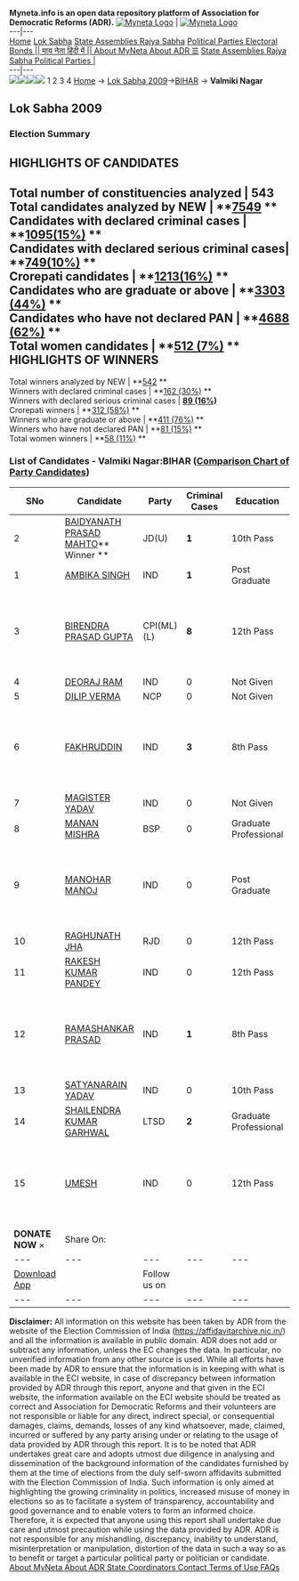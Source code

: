 **Myneta.info is an open data repository platform of Association for Democratic Reforms (ADR).**
[![Myneta Logo](https://www.myneta.info/lib/img/myneta-logo.png)](https://www.myneta.info/) | [![Myneta Logo](https://www.myneta.info/lib/img/adr-logo.png)](https://adrindia.org)  
---|---  
[Home](https://www.myneta.info/) [Lok Sabha](https://www.myneta.info/#ls "Lok Sabha") [ State Assemblies ](https://www.myneta.info/#sa "State Assemblies") [Rajya Sabha](https://www.myneta.info/#rs "Rajya Sabha") [Political Parties ](https://www.myneta.info/party "Political Parties") [ Electoral Bonds ](https://www.myneta.info/electoral_bonds "Electoral Bonds") [ || माय नेता हिंदी में || ](https://translate.google.co.in/translate?prev=hp&hl=en&js=y&u=www.myneta.info&sl=en&tl=hi&history_state0=) [ About MyNeta ](https://adrindia.org/content/about-myneta) [ About ADR ](https://adrindia.org/about-adr/who-we-are) [☰](javascript:void\(0\))
[ State Assemblies ](https://www.myneta.info/#sa "State Assemblies") [ Rajya Sabha ](https://www.myneta.info/#rs "Rajya Sabha") [ Political Parties ](https://www.myneta.info/party "Political Parties")
|   
---|---  
![](https://www.myneta.info/lib/img/banner/banner-1.png)![](https://www.myneta.info/lib/img/banner/banner-2.png)![](https://www.myneta.info/lib/img/banner/banner-3.png)![](https://www.myneta.info/lib/img/banner/banner-4.png)
1  2  3  4 
[Home](https://www.myneta.info/) → [Lok Sabha 2009](https://www.myneta.info/ls2009/)→[BIHAR](https://www.myneta.info/ls2009/index.php?action=show_constituencies&state_id=4) → **Valmiki Nagar**
### 
## Lok Sabha 2009
###  Election Summary 
HIGHLIGHTS OF CANDIDATES  
---  
Total number of constituencies analyzed |  543   
Total candidates analyzed by NEW | **[7549](https://www.myneta.info/ls2009/index.php?action=summary&subAction=candidates_analyzed&sort=candidate#summary) **  
Candidates with declared criminal cases | **[1095(15%)](https://www.myneta.info/ls2009/index.php?action=summary&subAction=crime&sort=candidate#summary) **  
Candidates with declared serious criminal cases| **[749(10%)](https://www.myneta.info/ls2009/index.php?action=summary&subAction=serious_crime&sort=candidate#summary) **  
Crorepati candidates | **[1213(16%)](https://www.myneta.info/ls2009/index.php?action=summary&subAction=crorepati&sort=candidate#summary) **  
Candidates who are graduate or above | **[3303 (44%)](https://www.myneta.info/ls2009/index.php?action=summary&subAction=education&sort=candidate#summary) **  
Candidates who have not declared PAN | **[4688 (62%)](https://www.myneta.info/ls2009/index.php?action=summary&subAction=without_pan&sort=candidate#summary) **  
Total women candidates | **[512 (7%)](https://www.myneta.info/ls2009/index.php?action=summary&subAction=women_candidate&sort=candidate#summary) **  
HIGHLIGHTS OF WINNERS  
---  
Total winners analyzed by NEW | **[542](https://www.myneta.info/ls2009/index.php?action=summary&subAction=winner_analyzed&sort=candidate#summary) **  
Winners with declared criminal cases | **[162 (30%)](https://www.myneta.info/ls2009/index.php?action=summary&subAction=winner_crime&sort=candidate#summary) **  
Winners with declared serious criminal cases | **[89 (16%)](https://www.myneta.info/ls2009/index.php?action=summary&subAction=winner_serious_crime&sort=candidate#summary)**  
Crorepati winners | **[312 (58%)](https://www.myneta.info/ls2009/index.php?action=summary&subAction=winner_crorepati&sort=candidate#summary) **  
Winners who are graduate or above | **[411 (76%)](https://www.myneta.info/ls2009/index.php?action=summary&subAction=winner_education&sort=candidate#summary) **  
Winners who have not declared PAN | **[81 (15%)](https://www.myneta.info/ls2009/index.php?action=summary&subAction=winner_without_pan&sort=candidate#summary) **  
Total women winners | **[58 (11%)](https://www.myneta.info/ls2009/index.php?action=summary&subAction=winner_women&sort=candidate#summary) **  
### List of Candidates - Valmiki Nagar:BIHAR ([Comparison Chart of Party Candidates](https://www.myneta.info/ls2009/comparisonchart.php?constituency_id=173))
SNo | Candidate| Party| Criminal Cases| Education| Age| Total Assets| Liabilities  
---|---|---|---|---|---|---|---  
2  | [BAIDYANATH PRASAD MAHTO](https://www.myneta.info/ls2009/candidate.php?candidate_id=3016)** Winner ** | JD(U) | **1** | 10th Pass| 51 | Rs 44,28,802 ~ 44 Lacs+ | Rs 5,20,445 ~ 5 Lacs+  
1  | [AMBIKA SINGH](https://www.myneta.info/ls2009/candidate.php?candidate_id=3022) | IND | **1** | Post Graduate| 53 | Rs 1,05,00,000 ~ 1 Crore+ | Rs 1,00,000 ~ 1 Lacs+  
3  | [BIRENDRA PRASAD GUPTA](https://www.myneta.info/ls2009/candidate.php?candidate_id=3020) | CPI(ML)(L) | **8** | 12th Pass| 40 | ![](https://myneta.info/image_v2.php?myneta_folder=ls2009&candidate_id=3020&col=ta) | ![](https://myneta.info/image_v2.php?myneta_folder=ls2009&candidate_id=3020&col=lia)  
4  | [DEORAJ RAM](https://www.myneta.info/ls2009/candidate.php?candidate_id=3024) | IND | 0 | Not Given| 31 | Rs 6,17,000 ~ 6 Lacs+ | Rs 0 ~   
5  | [DILIP VERMA](https://www.myneta.info/ls2009/candidate.php?candidate_id=3015) | NCP | 0 | Not Given| 52 | Rs 2,20,93,716 ~ 2 Crore+ | Rs 4,83,884 ~ 4 Lacs+  
6  | [FAKHRUDDIN](https://www.myneta.info/ls2009/candidate.php?candidate_id=3025) | IND | **3** | 8th Pass| 37 | ![](https://myneta.info/image_v2.php?myneta_folder=ls2009&candidate_id=3025&col=ta) | ![](https://myneta.info/image_v2.php?myneta_folder=ls2009&candidate_id=3025&col=lia)  
7  | [MAGISTER YADAV](https://www.myneta.info/ls2009/candidate.php?candidate_id=3026) | IND | 0 | Not Given| 42 | Rs 2,12,000 ~ 2 Lacs+ | Rs 0 ~   
8  | [MANAN MISHRA](https://www.myneta.info/ls2009/candidate.php?candidate_id=3017) | BSP | 0 | Graduate Professional| 48 | Rs 1,74,62,300 ~ 1 Crore+ | Rs 0 ~   
9  | [MANOHAR MANOJ](https://www.myneta.info/ls2009/candidate.php?candidate_id=3027) | IND | 0 | Post Graduate| 40 | ![](https://myneta.info/image_v2.php?myneta_folder=ls2009&candidate_id=3027&col=ta) | ![](https://myneta.info/image_v2.php?myneta_folder=ls2009&candidate_id=3027&col=lia)  
10  | [RAGHUNATH JHA](https://www.myneta.info/ls2009/candidate.php?candidate_id=3019) | RJD | 0 | 12th Pass| 63 | Rs 1,69,64,767 ~ 1 Crore+ | Rs 0 ~   
11  | [RAKESH KUMAR PANDEY](https://www.myneta.info/ls2009/candidate.php?candidate_id=3029) | IND | 0 | 12th Pass| 51 | Rs 20,70,000 ~ 20 Lacs+ | Rs 0 ~   
12  | [RAMASHANKAR PRASAD](https://www.myneta.info/ls2009/candidate.php?candidate_id=3028) | IND | **1** | 8th Pass| 35 | ![](https://myneta.info/image_v2.php?myneta_folder=ls2009&candidate_id=3028&col=ta) | ![](https://myneta.info/image_v2.php?myneta_folder=ls2009&candidate_id=3028&col=lia)  
13  | [SATYANARAIN YADAV](https://www.myneta.info/ls2009/candidate.php?candidate_id=3030) | IND | 0 | 10th Pass| 28 | Rs 2,95,000 ~ 2 Lacs+ | Rs 0 ~   
14  | [SHAILENDRA KUMAR GARHWAL](https://www.myneta.info/ls2009/candidate.php?candidate_id=3021) | LTSD | **2** | Graduate Professional| 38 | Rs 11,13,598 ~ 11 Lacs+ | Rs 2,12,658 ~ 2 Lacs+  
15  | [UMESH](https://www.myneta.info/ls2009/candidate.php?candidate_id=3023) | IND | 0 | 12th Pass| 36 | ![](https://myneta.info/image_v2.php?myneta_folder=ls2009&candidate_id=3023&col=ta) | ![](https://myneta.info/image_v2.php?myneta_folder=ls2009&candidate_id=3023&col=lia)  
|  **DONATE NOW** × |  Share On:  | [](https://api.whatsapp.com/send?text=https%3A%2F%2Fmyneta.info%2Fpunjab2022%2Findex.php%3Faction%3Dshow_constituencies%26state_id%3D19) | [](https://www.facebook.com/sharer/sharer.php?u=https%3A%2F%2Fmyneta.info%2Fpunjab2022%2Findex.php%3Faction%3Dshow_constituencies%26state_id%3D19) | [](https://twitter.com/share?url=https%3A%2F%2Fmyneta.info%2Fpunjab2022%2Findex.php%3Faction%3Dshow_constituencies%26state_id%3D19)  
---|---|---|---|---  
| [ Download App ](https://play.google.com/store/apps/details?id=com.webrosoft.myneta1&pcampaignid=pcampaignidMKT-Other-global-all-co-prtnr-py-PartBadge-Mar2515-1) | [](https://play.google.com/store/apps/details?id=com.webrosoft.myneta1&pcampaignid=pcampaignidMKT-Other-global-all-co-prtnr-py-PartBadge-Mar2515-1) |  Follow us on  | [](https://www.facebook.com/adrindia.org/) | [](https://twitter.com/adrspeaks) | [](https://groups.google.com/g/national-election-watch?hl=en&pli=1) | [](https://www.instagram.com/adrspeaks/) | [](https://www.youtube.com/user/adrspeaks) | [](https://sharechat.com/profile/adrspeaks)  
---|---|---|---|---|---|---|---|---  
**Disclaimer:** All information on this website has been taken by ADR from the website of the Election Commission of India (https://affidavitarchive.nic.in/) and all the information is available in public domain. ADR does not add or subtract any information, unless the EC changes the data. In particular, no unverified information from any other source is used. While all efforts have been made by ADR to ensure that the information is in keeping with what is available in the ECI website, in case of discrepancy between information provided by ADR through this report, anyone and that given in the ECI website, the information available on the ECI website should be treated as correct and Association for Democratic Reforms and their volunteers are not responsible or liable for any direct, indirect special, or consequential damages, claims, demands, losses of any kind whatsoever, made, claimed, incurred or suffered by any party arising under or relating to the usage of data provided by ADR through this report. It is to be noted that ADR undertakes great care and adopts utmost due diligence in analysing and dissemination of the background information of the candidates furnished by them at the time of elections from the duly self-sworn affidavits submitted with the Election Commission of India. Such information is only aimed at highlighting the growing criminality in politics, increased misuse of money in elections so as to facilitate a system of transparency, accountability and good governance and to enable voters to form an informed choice. Therefore, it is expected that anyone using this report shall undertake due care and utmost precaution while using the data provided by ADR. ADR is not responsible for any mishandling, discrepancy, inability to understand, misinterpretation or manipulation, distortion of the data in such a way so as to benefit or target a particular political party or politician or candidate. 
[ About MyNeta ](https://adrindia.org/content/about-myneta) [ About ADR ](https://adrindia.org/about-adr/who-we-are) [ State Coordinators ](https://adrindia.org/about-adr/state-coordinators) [ Contact ](https://adrindia.org/contact-us) [ Terms of Use ](https://adrindia.org/content/adr-terms-use) [ FAQs ](https://adrindia.org/content/faqs)
